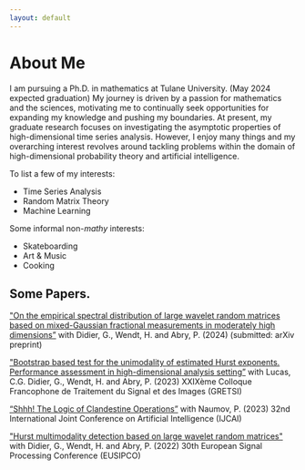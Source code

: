 ```yaml
---
layout: default
---
```


# About Me

I am pursuing a Ph.D. in mathematics at Tulane University. (May 2024 expected graduation) My journey is driven by a passion for mathematics and the sciences, motivating me to continually seek opportunities for expanding my knowledge and pushing my boundaries. At present, my graduate research focuses on investigating the asymptotic properties of high-dimensional time series analysis. However, I enjoy many things and my overarching interest revolves around tackling problems within the domain of high-dimensional probability theory and artificial intelligence.

To list a few of my interests:

-   Time Series Analysis
-   Random Matrix Theory
-   Machine Learning

Some informal non-*mathy* interests:

-   Skateboarding
-   Art & Music
-   Cooking

## Some Papers.

["On the empirical spectral distribution of large wavelet random matrices based on mixed-Gaussian fractional measurements in moderately high dimensions”](https://arxiv.org/abs/2401.02815) with Didier, G., Wendt, H. and Abry, P. (2024) (submitted: arXiv preprint)

["Bootstrap based test for the unimodality of estimated Hurst exponents. Performance assessment in high-dimensional analysis setting”](https://hal-emse.ccsd.cnrs.fr/emse-04216646/file/OFBM_gretsi_highDim_v4.pdf) with Lucas, C.G. Didier, G., Wendt, H. and Abry, P. (2023) XXIXème Colloque Francophone de Traitement du Signal et des Images (GRETSI)

[“Shhh! The Logic of Clandestine Operations”](https://www.ijcai.org/proceedings/2023/0368.pdf) with Naumov, P. (2023) 32nd International Joint Conference on Artificial Intelligence (IJCAI)

["Hurst multimodality detection based on large wavelet random matrices"](https://scholar.google.com/citations?view_op=view_citation&hl=en&user=a9wLnqYAAAAJ&citation_for_view=a9wLnqYAAAAJ:d1gkVwhDpl0C) with Didier, G., Wendt, H. and Abry, P. (2022) 30th European Signal Processing Conference (EUSIPCO)
